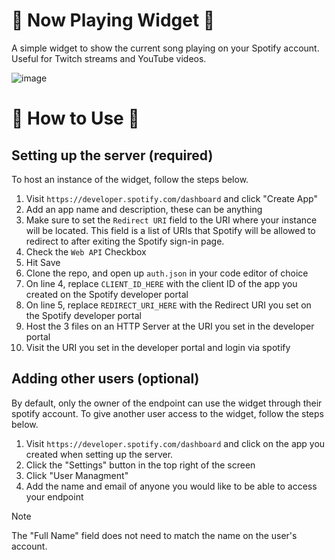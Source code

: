 # 🎵 Now Playing Widget 🎵
A simple widget to show the current song playing on your Spotify account. Useful for Twitch streams and YouTube videos.

![image](https://github.com/user-attachments/assets/9fa2cb0a-c0ac-46c7-8dcc-1deede7ae816)

# 🚀 How to Use 🚀

## Setting up the server (required)
To host an instance of the widget, follow the steps below.
1. Visit `https://developer.spotify.com/dashboard` and click "Create App"
2. Add an app name and description, these can be anything
3. Make sure to set the `Redirect URI` field to the URI where your instance will be located. This field is a list of URIs that Spotify will be allowed to redirect to after exiting the Spotify sign-in page.
4. Check the `Web API` Checkbox
5. Hit Save
6. Clone the repo, and open up `auth.json` in your code editor of choice
7. On line 4, replace `CLIENT_ID_HERE` with the client ID of the app you created on the Spotify developer portal
8. On line 5, replace `REDIRECT_URI_HERE` with the Redirect URI you set on the Spotify developer portal
9. Host the 3 files on an HTTP Server at the URI you set in the developer portal
10. Visit the URI you set in the developer portal and login via spotify

## Adding other users (optional)
By default, only the owner of the endpoint can use the widget through their spotify account. To give another user access to the widget, follow the steps below.
1. Visit `https://developer.spotify.com/dashboard` and click on the app you created when setting up the server.
2. Click the "Settings" button in the top right of the screen
3. Click "User Managment"
4. Add the name and email of anyone you would like to be able to access your endpoint

> [!NOTE]  
> The "Full Name" field does not need to match the name on the user's account.
